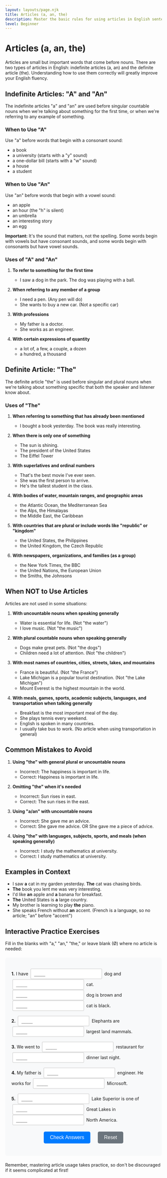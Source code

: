 ```yaml
---
layout: layouts/page.njk
title: Articles (a, an, the)
description: Master the basic rules for using articles in English sentences.
level: Beginner
---
```


# Articles (a, an, the)

Articles are small but important words that come before nouns. There are two types of articles in English: indefinite articles (a, an) and the definite article (the). Understanding how to use them correctly will greatly improve your English fluency.

## Indefinite Articles: "A" and "An"

The indefinite articles "a" and "an" are used before singular countable nouns when we're talking about something for the first time, or when we're referring to any example of something.

### When to Use "A"

Use "a" before words that begin with a consonant sound:
- a book
- a university (starts with a "y" sound)
- a one-dollar bill (starts with a "w" sound)
- a house
- a student

### When to Use "An"

Use "an" before words that begin with a vowel sound:
- an apple
- an hour (the "h" is silent)
- an umbrella
- an interesting story
- an egg

**Important:** It's the sound that matters, not the spelling. Some words begin with vowels but have consonant sounds, and some words begin with consonants but have vowel sounds.

### Uses of "A" and "An"

1. **To refer to something for the first time**
   - I saw a dog in the park. The dog was playing with a ball.

2. **When referring to any member of a group**
   - I need a pen. (Any pen will do)
   - She wants to buy a new car. (Not a specific car)

3. **With professions**
   - My father is a doctor.
   - She works as an engineer.

4. **With certain expressions of quantity**
   - a lot of, a few, a couple, a dozen
   - a hundred, a thousand

## Definite Article: "The"

The definite article "the" is used before singular and plural nouns when we're talking about something specific that both the speaker and listener know about.

### Uses of "The"

1. **When referring to something that has already been mentioned**
   - I bought a book yesterday. The book was really interesting.

2. **When there is only one of something**
   - The sun is shining.
   - The president of the United States
   - The Eiffel Tower

3. **With superlatives and ordinal numbers**
   - That's the best movie I've ever seen.
   - She was the first person to arrive.
   - He's the tallest student in the class.

4. **With bodies of water, mountain ranges, and geographic areas**
   - the Atlantic Ocean, the Mediterranean Sea
   - the Alps, the Himalayas
   - the Middle East, the Caribbean

5. **With countries that are plural or include words like "republic" or "kingdom"**
   - the United States, the Philippines
   - the United Kingdom, the Czech Republic

6. **With newspapers, organizations, and families (as a group)**
   - the New York Times, the BBC
   - the United Nations, the European Union
   - the Smiths, the Johnsons

## When NOT to Use Articles

Articles are not used in some situations:

1. **With uncountable nouns when speaking generally**
   - Water is essential for life. (Not "the water")
   - I love music. (Not "the music")

2. **With plural countable nouns when speaking generally**
   - Dogs make great pets. (Not "the dogs")
   - Children need a lot of attention. (Not "the children")

3. **With most names of countries, cities, streets, lakes, and mountains**
   - France is beautiful. (Not "the France")
   - Lake Michigan is a popular tourist destination. (Not "the Lake Michigan")
   - Mount Everest is the highest mountain in the world.

4. **With meals, games, sports, academic subjects, languages, and transportation when talking generally**
   - Breakfast is the most important meal of the day.
   - She plays tennis every weekend.
   - English is spoken in many countries.
   - I usually take bus to work. (No article when using transportation in general)

## Common Mistakes to Avoid

1. **Using "the" with general plural or uncountable nouns**
   - Incorrect: The happiness is important in life.
   - Correct: Happiness is important in life.

2. **Omitting "the" when it's needed**
   - Incorrect: Sun rises in east.
   - Correct: The sun rises in the east.

3. **Using "a/an" with uncountable nouns**
   - Incorrect: She gave me an advice.
   - Correct: She gave me advice. OR She gave me a piece of advice.

4. **Using "the" with languages, subjects, sports, and meals (when speaking generally)**
   - Incorrect: I study the mathematics at university.
   - Correct: I study mathematics at university.

## Examples in Context

- I saw **a** cat in my garden yesterday. **The** cat was chasing birds.
- **The** book you lent me was very interesting.
- I'd like **an** apple and **a** banana for breakfast.
- **The** United States is **a** large country.
- My brother is learning to play **the** piano.
- She speaks French without **an** accent. (French is a language, so no article; "an" before "accent")

## Interactive Practice Exercises

Fill in the blanks with "a," "an," "the," or leave blank (Ø) where no article is needed:

<div class="interactive-exercise" id="articles-exercise" data-exercise-id="articles-beginner">
  <div class="exercise-item">
    <p><strong>1.</strong> I have <input type="text" class="fill-blank" data-answer="a" placeholder="____"> dog and <input type="text" class="fill-blank" data-answer="a" placeholder="____"> cat. <input type="text" class="fill-blank" data-answer="The" placeholder="____"> dog is brown and <input type="text" class="fill-blank" data-answer="the" placeholder="____"> cat is black.</p>
  </div>
  
  <div class="exercise-item">
    <p><strong>2.</strong> <input type="text" class="fill-blank" data-answer="" placeholder="____"> Elephants are <input type="text" class="fill-blank" data-answer="the" placeholder="____"> largest land mammals.</p>
  </div>
  
  <div class="exercise-item">
    <p><strong>3.</strong> We went to <input type="text" class="fill-blank" data-answer="a" placeholder="____"> restaurant for <input type="text" class="fill-blank" data-answer="" placeholder="____"> dinner last night.</p>
  </div>
  
  <div class="exercise-item">
    <p><strong>4.</strong> My father is <input type="text" class="fill-blank" data-answer="an" placeholder="____"> engineer. He works for <input type="text" class="fill-blank" data-answer="" placeholder="____"> Microsoft.</p>
  </div>
  
  <div class="exercise-item">
    <p><strong>5.</strong> <input type="text" class="fill-blank" data-answer="" placeholder="____"> Lake Superior is one of <input type="text" class="fill-blank" data-answer="the" placeholder="____"> Great Lakes in <input type="text" class="fill-blank" data-answer="" placeholder="____"> North America.</p>
  </div>
  
  <div class="exercise-controls">
    <button onclick="checkAnswers('articles-exercise')" class="check-btn">Check Answers</button>
    <button onclick="resetExercise('articles-exercise')" class="reset-btn">Reset</button>
  </div>
  
  <div id="articles-exercise-results" class="results-section" style="display: none;">
    <h4>Results:</h4>
    <p id="articles-exercise-score"></p>
    <div id="articles-exercise-feedback"></div>
  </div>
</div>

<script>
function checkAnswers(exerciseId) {
  const exercise = document.getElementById(exerciseId);
  const inputs = exercise.querySelectorAll('.fill-blank');
  const resultsDiv = document.getElementById(exerciseId + '-results');
  const scoreP = document.getElementById(exerciseId + '-score');
  const feedbackDiv = document.getElementById(exerciseId + '-feedback');
  
  let correct = 0;
  let total = inputs.length;
  let feedback = '';
  
  inputs.forEach((input, index) => {
    const userAnswer = input.value.trim().toLowerCase();
    const correctAnswer = input.dataset.answer.toLowerCase();
    
    input.classList.remove('correct', 'incorrect');
    
    if (userAnswer === correctAnswer) {
      input.classList.add('correct');
      correct++;
    } else {
      input.classList.add('incorrect');
      const displayAnswer = input.dataset.answer === '' ? '(no article)' : input.dataset.answer;
      feedback += `<p><strong>Blank ${index + 1}:</strong> Your answer: "${input.value || '(empty)'}" | Correct answer: "${displayAnswer}"</p>`;
    }
  });
  
  resultsDiv.style.display = 'block';
  scoreP.textContent = `Score: ${correct}/${total} (${Math.round(correct/total*100)}%)`;
  
  if (correct === total) {
    feedbackDiv.innerHTML = '<p style="color: green; font-weight: bold;">Excellent! All answers are correct! 🎉</p>';
  } else {
    feedbackDiv.innerHTML = feedback;
  }
}

function resetExercise(exerciseId) {
  const exercise = document.getElementById(exerciseId);
  const inputs = exercise.querySelectorAll('.fill-blank');
  const resultsDiv = document.getElementById(exerciseId + '-results');
  
  inputs.forEach(input => {
    input.value = '';
    input.classList.remove('correct', 'incorrect');
  });
  
  resultsDiv.style.display = 'none';
}
</script>

<style>
.interactive-exercise {
  background: #f8f9fa;
  padding: 20px;
  border-radius: 8px;
  margin: 20px 0;
}

.exercise-item {
  margin: 15px 0;
  line-height: 1.6;
}

.fill-blank {
  border: 2px solid #ddd;
  padding: 6px 10px;
  border-radius: 4px;
  font-size: 16px;
  min-width: 80px;
  margin: 0 3px;
  transition: border-color 0.3s;
}

.fill-blank:focus {
  outline: none;
  border-color: #007bff;
}

.fill-blank.correct {
  border-color: #28a745;
  background-color: #d4edda;
}

.fill-blank.incorrect {
  border-color: #dc3545;
  background-color: #f8d7da;
}

.exercise-controls {
  margin: 20px 0;
  text-align: center;
}

.check-btn, .reset-btn {
  background: #007bff;
  color: white;
  border: none;
  padding: 10px 20px;
  border-radius: 5px;
  cursor: pointer;
  margin: 0 10px;
  font-size: 16px;
  transition: background-color 0.3s;
}

.check-btn:hover {
  background: #0056b3;
}

.reset-btn {
  background: #6c757d;
}

.reset-btn:hover {
  background: #5a6268;
}

.results-section {
  margin-top: 20px;
  padding: 15px;
  background: white;
  border-radius: 5px;
  border-left: 4px solid #007bff;
}

#feedback p {
  margin: 5px 0;
  padding: 5px;
  background: #fff3cd;
  border: 1px solid #ffeaa7;
  border-radius: 3px;
}
</style>

Remember, mastering article usage takes practice, so don't be discouraged if it seems complicated at first!